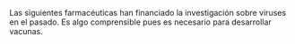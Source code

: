 Las siguientes farmacéuticas han financiado la investigación sobre viruses en el pasado. Es algo comprensible pues es necesario para desarrollar vacunas.